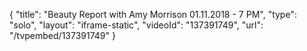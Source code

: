 {
    "title": "Beauty Report with Amy Morrison 01.11.2018 - 7 PM",
    "type": "solo",
    "layout": "iframe-static",
    "videoId": "137391749",
    "url": "\/tvpembed\/137391749"
}
